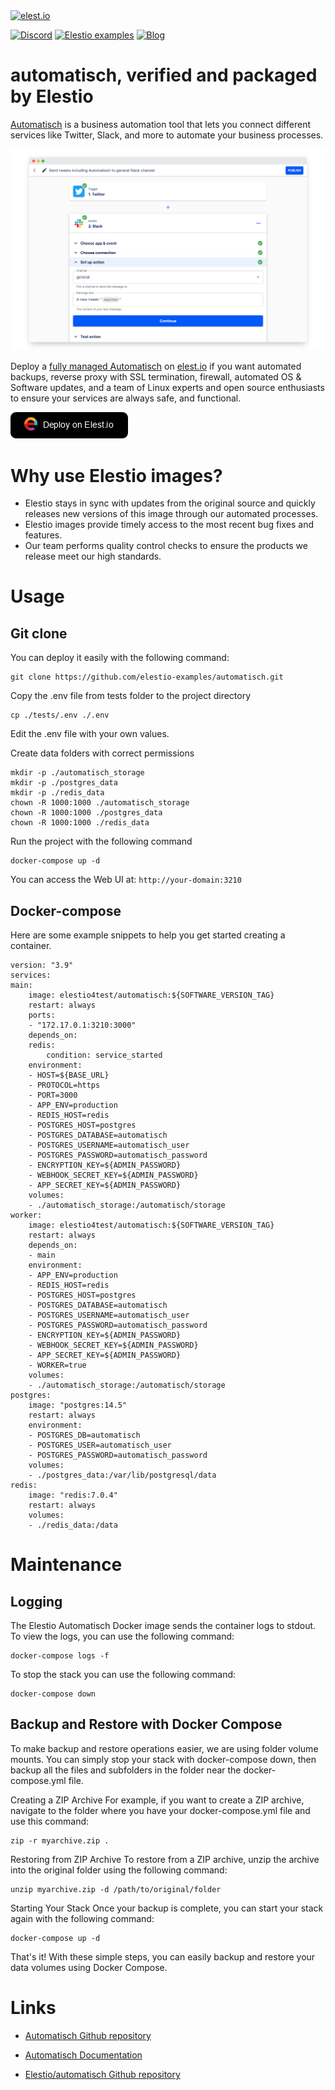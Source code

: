 <a href="https://elest.io">
  <img src="https://elest.io/images/elestio.svg" alt="elest.io" width="150" height="75">
</a>

[![Discord](https://img.shields.io/static/v1.svg?logo=discord&color=f78A38&labelColor=083468&logoColor=ffffff&style=for-the-badge&label=Discord&message=community)](https://discord.gg/4T4JGaMYrD "Get instant assistance and engage in live discussions with both the community and team through our chat feature.")
[![Elestio examples](https://img.shields.io/static/v1.svg?logo=github&color=f78A38&labelColor=083468&logoColor=ffffff&style=for-the-badge&label=github&message=open%20source)](https://github.com/elestio-examples "Access the source code for all our repositories by viewing them.")
[![Blog](https://img.shields.io/static/v1.svg?color=f78A38&labelColor=083468&logoColor=ffffff&style=for-the-badge&label=elest.io&message=Blog)](https://blog.elest.io "Latest news about elestio, open source software, and DevOps techniques.")

# automatisch, verified and packaged by Elestio

[Automatisch](https://github.com/automatisch/automatisch) is a business automation tool that lets you connect different services like Twitter, Slack, and more to automate your business processes.

<img src="https://github.com/elestio-examples/automatisch/raw/main/automatisch.png" alt="automatisch" width="800">

Deploy a <a target="_blank" href="https://elest.io/open-source/automatisch">fully managed Automatisch</a> on <a target="_blank" href="https://elest.io/">elest.io</a> if you want automated backups, reverse proxy with SSL termination, firewall, automated OS & Software updates, and a team of Linux experts and open source enthusiasts to ensure your services are always safe, and functional.

[![deploy](https://github.com/elestio-examples/automatisch/raw/main/deploy-on-elestio.png)](https://dash.elest.io/deploy?source=cicd&social=dockerCompose&url=https://github.com/elestio-examples/automatisch)

# Why use Elestio images?

- Elestio stays in sync with updates from the original source and quickly releases new versions of this image through our automated processes.
- Elestio images provide timely access to the most recent bug fixes and features.
- Our team performs quality control checks to ensure the products we release meet our high standards.

# Usage

## Git clone

You can deploy it easily with the following command:

    git clone https://github.com/elestio-examples/automatisch.git

Copy the .env file from tests folder to the project directory

    cp ./tests/.env ./.env

Edit the .env file with your own values.

Create data folders with correct permissions

    mkdir -p ./automatisch_storage
    mkdir -p ./postgres_data
    mkdir -p ./redis_data
    chown -R 1000:1000 ./automatisch_storage
    chown -R 1000:1000 ./postgres_data
    chown -R 1000:1000 ./redis_data

Run the project with the following command

    docker-compose up -d

You can access the Web UI at: `http://your-domain:3210`

## Docker-compose

Here are some example snippets to help you get started creating a container.

    version: "3.9"
    services:
    main:
        image: elestio4test/automatisch:${SOFTWARE_VERSION_TAG}
        restart: always
        ports:
        - "172.17.0.1:3210:3000"
        depends_on:
        redis:
            condition: service_started
        environment:
        - HOST=${BASE_URL}
        - PROTOCOL=https
        - PORT=3000
        - APP_ENV=production
        - REDIS_HOST=redis
        - POSTGRES_HOST=postgres
        - POSTGRES_DATABASE=automatisch
        - POSTGRES_USERNAME=automatisch_user
        - POSTGRES_PASSWORD=automatisch_password
        - ENCRYPTION_KEY=${ADMIN_PASSWORD}
        - WEBHOOK_SECRET_KEY=${ADMIN_PASSWORD}
        - APP_SECRET_KEY=${ADMIN_PASSWORD}
        volumes:
        - ./automatisch_storage:/automatisch/storage
    worker:
        image: elestio4test/automatisch:${SOFTWARE_VERSION_TAG}
        restart: always
        depends_on:
        - main
        environment:
        - APP_ENV=production
        - REDIS_HOST=redis
        - POSTGRES_HOST=postgres
        - POSTGRES_DATABASE=automatisch
        - POSTGRES_USERNAME=automatisch_user
        - POSTGRES_PASSWORD=automatisch_password
        - ENCRYPTION_KEY=${ADMIN_PASSWORD}
        - WEBHOOK_SECRET_KEY=${ADMIN_PASSWORD}
        - APP_SECRET_KEY=${ADMIN_PASSWORD}
        - WORKER=true
        volumes:
        - ./automatisch_storage:/automatisch/storage
    postgres:
        image: "postgres:14.5"
        restart: always
        environment:
        - POSTGRES_DB=automatisch
        - POSTGRES_USER=automatisch_user
        - POSTGRES_PASSWORD=automatisch_password
        volumes:
        - ./postgres_data:/var/lib/postgresql/data
    redis:
        image: "redis:7.0.4"
        restart: always
        volumes:
        - ./redis_data:/data

# Maintenance

## Logging

The Elestio Automatisch Docker image sends the container logs to stdout. To view the logs, you can use the following command:

    docker-compose logs -f

To stop the stack you can use the following command:

    docker-compose down

## Backup and Restore with Docker Compose

To make backup and restore operations easier, we are using folder volume mounts. You can simply stop your stack with docker-compose down, then backup all the files and subfolders in the folder near the docker-compose.yml file.

Creating a ZIP Archive
For example, if you want to create a ZIP archive, navigate to the folder where you have your docker-compose.yml file and use this command:

    zip -r myarchive.zip .

Restoring from ZIP Archive
To restore from a ZIP archive, unzip the archive into the original folder using the following command:

    unzip myarchive.zip -d /path/to/original/folder

Starting Your Stack
Once your backup is complete, you can start your stack again with the following command:

    docker-compose up -d

That's it! With these simple steps, you can easily backup and restore your data volumes using Docker Compose.

# Links

- <a target="_blank" href="https://github.com/automatisch/automatisch">Automatisch Github repository</a>

- <a target="_blank" href="https://automatisch.io/docs">Automatisch Documentation</a>

- <a target="_blank" href="https://github.com/elestio-examples/automatisch">Elestio/automatisch Github repository</a>
